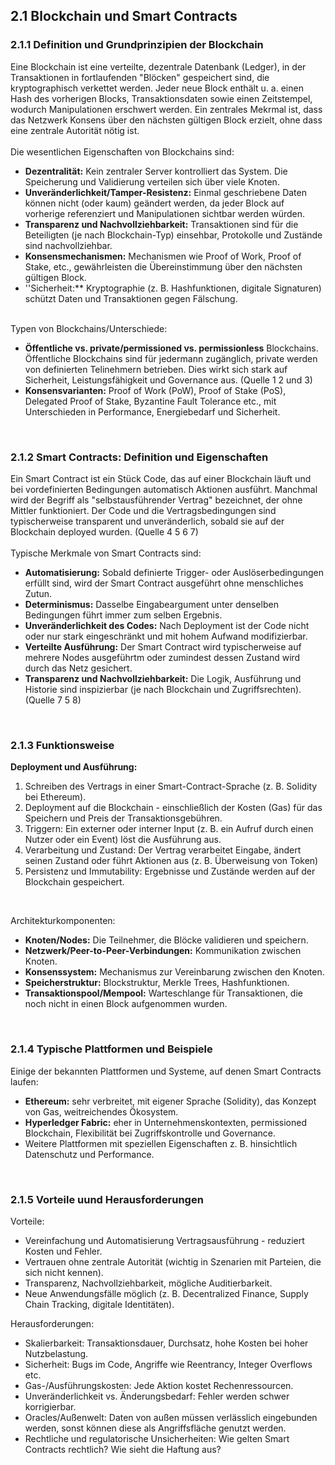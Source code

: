 ## 2.1 Blockchain und Smart Contracts
### 2.1.1 Definition und Grundprinzipien der Blockchain
Eine Blockchain ist eine verteilte, dezentrale Datenbank (Ledger), in der Transaktionen in fortlaufenden "Blöcken" gespeichert sind, die kryptographisch verkettet werden. Jeder neue Block enthält u. a. einen Hash des vorherigen Blocks, Transaktionsdaten sowie einen Zeitstempel, wodurch Manipulationen erschwert werden. Ein zentrales Mekrmal ist, dass das Netzwerk Konsens über den nächsten gültigen Block erzielt, ohne dass eine zentrale Autorität nötig ist. 
<br><br>Die wesentlichen Eigenschaften von Blockchains sind: <br>
- **Dezentralität:** Kein zentraler Server kontrolliert das System. Die Speicherung und Validierung verteilen sich über viele Knoten.
- **Unveränderlichkeit/Tamper-Resistenz:** Einmal geschriebene Daten können nicht (oder kaum) geändert werden, da jeder Block auf vorherige referenziert und Manipulationen sichtbar werden würden.
- **Transparenz und Nachvollziehbarkeit:** Transaktionen sind für die Beteiligten (je nach Blockchain-Typ) einsehbar, Protokolle und Zustände sind nachvollziehbar.
- **Konsensmechanismen:** Mechanismen wie Proof of Work, Proof of Stake, etc., gewährleisten die Übereinstimmung über den nächsten gültigen Block.
- ''Sicherheit:** Kryptographie (z. B. Hashfunktionen, digitale Signaturen) schützt Daten und Transaktionen gegen Fälschung.
  
<br>Typen von Blockchains/Unterschiede: <br>
- **Öffentliche vs. private/permissioned vs. permissionless** Blockchains. Öffentliche Blockchains sind für jedermann zugänglich, private werden von definierten Telinehmern betrieben. Dies wirkt sich stark auf Sicherheit, Leistungsfähigkeit und Governance aus. (Quelle 1 2 und 3)
- **Konsensvarianten:** Proof of Work (PoW), Proof of Stake (PoS), Delegated Proof of Stake, Byzantine Fault Tolerance etc., mit Unterschieden in Performance, Energiebedarf und Sicherheit.

<br> 

### 2.1.2 Smart Contracts: Definition und Eigenschaften
Ein Smart Contract ist ein Stück Code, das auf einer Blockchain läuft und bei vordefinierten Bedingungen automatisch Aktionen ausführt. Manchmal wird der Begriff als "selbstausführender Vertrag" bezeichnet, der ohne Mittler funktioniert. Der Code und die Vertragsbedingungen sind typischerweise transparent und unveränderlich, sobald sie auf der Blockchain deployed wurden. (Quelle 4 5 6 7)
<br><br>Typische Merkmale von Smart Contracts sind: <br>
- **Automatisierung:** Sobald definierte Trigger- oder Auslöserbedingungen erfüllt sind, wird der Smart Contract ausgeführt ohne menschliches Zutun.
- **Determinismus:** Dasselbe Eingabeargument unter denselben Bedingungen führt immer zum selben Ergebnis.
- **Unveränderlichkeit des Codes:** Nach Deployment ist der Code nicht oder nur stark eingeschränkt und mit hohem Aufwand modifizierbar.
- **Verteilte Ausführung:** Der Smart Contract wird typischerweise auf mehrere Nodes ausgeführtm oder zumindest dessen Zustand wird durch das Netz gesichert.
- **Transparenz und Nachvollziehbarkeit:** Die Logik, Ausführung und Historie sind inspizierbar (je nach Blockchain und Zugriffsrechten). (Quelle 7 5 8)

<br>

### 2.1.3 Funktionsweise 
**Deployment und Ausführung:**
1. Schreiben des Vertrags in einer Smart-Contract-Sprache (z. B. Solidity bei Ethereum).
2. Deployment auf die Blockchain - einschließlich der Kosten (Gas) für das Speichern und Preis der Transaktionsgebühren. 
3. Triggern: Ein externer oder interner Input (z. B. ein Aufruf durch einen Nutzer oder ein Event) löst die Ausführung aus.
4. Verarbeitung und Zustand: Der Vertrag verarbeitet Eingabe, ändert seinen Zustand oder führt Aktionen aus (z. B. Überweisung von Token)
5. Persistenz und Immutability: Ergebnisse und Zustände werden auf der Blockchain gespeichert.
<br>

Architekturkomponenten: <br>
- **Knoten/Nodes:** Die Teilnehmer, die Blöcke validieren und speichern.
- **Netzwerk/Peer-to-Peer-Verbindungen:** Kommunikation zwischen Knoten.
- **Konsenssystem:** Mechanismus zur Vereinbarung zwischen den Knoten.
- **Speicherstruktur:** Blockstruktur, Merkle Trees, Hashfunktionen.
- **Transaktionspool/Mempool:** Warteschlange für Transaktionen, die noch nicht in einen Block aufgenommen wurden.

<br>

### 2.1.4 Typische Plattformen und Beispiele
Einige der bekannten Plattformen und Systeme, auf denen Smart Contracts laufen: 
- **Ethereum:** sehr verbreitet, mit eigener Sprache (Solidity), das Konzept von Gas, weitreichendes Ökosystem.
- **Hyperledger Fabric:** eher in Unternehmenskontexten, permissioned Blockchain, Flexibilität bei Zugriffskontrolle und Governance.
- Weitere Plattformen mit speziellen Eigenschaften z. B. hinsichtlich Datenschutz und Performance.

<br> 

### 2.1.5 Vorteile uund Herausforderungen
Vorteile: <br>
- Vereinfachung und Automatisierung Vertragsausführung - reduziert Kosten und Fehler.
- Vertrauen ohne zentrale Autorität (wichtig in Szenarien mit Parteien, die sich nicht kennen).
- Transparenz, Nachvollziehbarkeit, mögliche Auditierbarkeit.
- Neue Anwendungsfälle möglich (z. B. Decentralized Finance, Supply Chain Tracking, digitale Identitäten).

Herausforderungen: <br>
- Skalierbarkeit: Transaktionsdauer, Durchsatz, hohe Kosten bei hoher Nutzbelastung.
- Sicherheit: Bugs im Code, Angriffe wie Reentrancy, Integer Overflows etc.
- Gas-/Ausführungskosten: Jede Aktion kostet Rechenressourcen.
- Unveränderlichkeit vs. Änderungsbedarf: Fehler werden schwer korrigierbar.
- Oracles/Außenwelt: Daten von außen müssen verlässlich eingebunden werden, sonst können diese als Angriffsfläche genutzt werden.
- Rechtliche und regulatorische Unsicherheiten: Wie gelten Smart Contracts rechtlich? Wie sieht die Haftung aus? 
